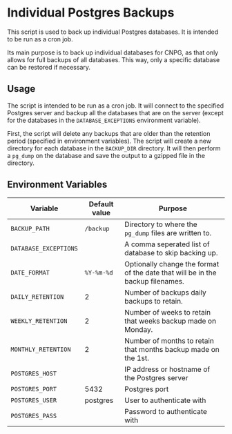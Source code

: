# Individual Postgres Backups

This script is used to back up individual Postgres databases. It is intended to be run as a cron job.

Its main purpose is to back up individual databases for CNPG, as that only allows for full backups of all databases.
This way, only a specific database can be restored if necessary.

## Usage

The script is intended to be run as a cron job. It will connect to the specified Postgres server and backup all the databases that are on the server (except for the databases in the `DATABASE_EXCEPTIONS` environment variable).

First, the script will delete any backups that are older than the retention period (specified in environment variables).
The script will create a new directory for each database in the `BACKUP_DIR` directory. It will then perform a `pg_dump` on the database and save the output to a gzipped file in the directory.

## Environment Variables

| Variable              | Default value | Purpose                                                                        |
|-----------------------|---------------|--------------------------------------------------------------------------------|
| `BACKUP_PATH`         | `/backup`     | Directory to where the `pg_dump` files are written to.                         |
| `DATABASE_EXCEPTIONS` |               | A comma seperated list of database to skip backing up.                         |
| `DATE_FORMAT`         | `%Y-%m-%d`    | Optionally change the format of the date that will be in the backup filenames. |
| `DAILY_RETENTION`     | 2             | Number of backups daily backups to retain.                                     |
| `WEEKLY_RETENTION`    | 2             | Number of weeks to retain that weeks backup made on Monday.                    |
| `MONTHLY_RETENTION`   | 2             | Number of months to retain that months backup made on the 1st.                 |
| `POSTGRES_HOST`       |               | IP address or hostname of the Postgres server                                  |
| `POSTGRES_PORT`       | 5432          | Postgres port                                                                  |
| `POSTGRES_USER`       | postgres      | User to authenticate with                                                      |
| `POSTGRES_PASS`       |               | Password to authenticate with                                                  |
